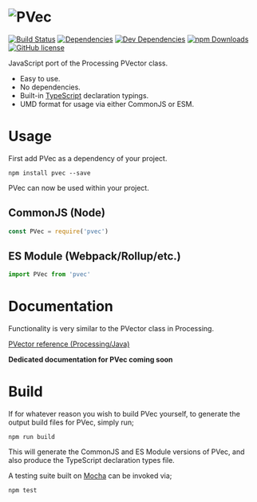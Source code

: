 # ![PVec](http://i.imgur.com/hlCBXkn.png)
[![Build Status](https://travis-ci.org/varbrad/pvec.svg?branch=master)](https://travis-ci.org/varbrad/pvec)
[![Dependencies](https://david-dm.org/varbrad/pvec/status.svg)](https://david-dm.org/varbrad/pvec)
[![Dev Dependencies](https://david-dm.org/varbrad/pvec/dev-status.svg)](https://david-dm.org/varbrad/pvec?type=dev)
[![npm Downloads](https://img.shields.io/npm/dm/pvec.svg)](https://www.npmjs.com/package/pvec)
[![GitHub license](https://img.shields.io/badge/license-MIT-blue.svg)](https://raw.githubusercontent.com/varbrad/pvec/master/LICENSE)

JavaScript port of the Processing PVector class.

* Easy to use.
* No dependencies.
* Built-in [TypeScript](https://github.com/Microsoft/TypeScript) declaration typings.
* UMD format for usage via either CommonJS or ESM.

# Usage
First add PVec as a dependency of your project.
````
npm install pvec --save
````

PVec can now be used within your project.

## CommonJS (Node)
````javascript
const PVec = require('pvec')
````

## ES Module (Webpack/Rollup/etc.)
````javascript
import PVec from 'pvec'
````

# Documentation
Functionality is very similar to the PVector class in Processing.

[PVector reference (Processing/Java)](https://processing.org/reference/PVector.html)

__Dedicated documentation for PVec coming soon__

# Build
If for whatever reason you wish to build PVec yourself, to generate the output build files for PVec, simply run;
````
npm run build
````

This will generate the CommonJS and ES Module versions of PVec, and also produce the TypeScript declaration types file.

A testing suite built on [Mocha](https://github.com/mochajs/mocha) can be invoked via;
````
npm test
````
